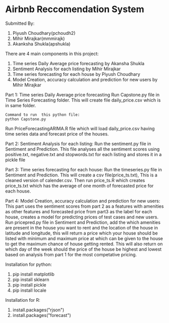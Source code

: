 # Airbnb Reccomendation System

Submitted By:
1. Piyush Choudhary(pchoudh2)
2. Mihir Mirajkar(mmmirajk)
3. Akanksha Shukla(apshukla)


There are 4 main components in this project:
1. Time series Daily Average price forecasting by Akansha Shukla
2. Sentiment Analysis for each listing by Mihir Mirajkar
3. Time series forecasting for each house by Piyush Choudhary
4. Model Creation, accuracy calculation and prediction for new users by Mihir Mirajkar

Part 1: Time series Daily Average price forecasting
   Run Capstone.py file in Time Series Forecasting folder. This will create file daily_price.csv which is in same folder.

	Command to run  this python file:	
	python Capstone.py

   Run PriceForecastingARIMA.R file which will load daily_price.csv having time series data and forecast price of the houses.

Part 2: Sentiment Analysis for each listing:
   Run the sentiment.py file in Sentiment and Prediction. This file analyses all the sentiment scores using positive.txt, negative.txt and stopwords.txt for each listing and stores it in a pickle file
   
Part 3: Time series forecasting for each house:
   Run the timeseries.py file in Sentiment and Prediction. This will create a csv file(price_ts.txt), This is a cleaned version of calender.csv. Then run price_ts.R which creates price_ts.txt which has the average of one month of forecasted price for each house.
   
Part 4: Model Creation, accuracy calculation and prediction for new users:
   This part uses the sentiment scores from part 2 as a features with amenities as other features and forecasted price from part3 as the label for each house, creates a model for predicting prices of test cases and new users. Run pricepred.py file in Sentiment and Prediction, add the which amenities are present in the house you want to rent and the location of the house in latitude and longitude, this will return a price which your house should be listed with minimum and maximum price at which can be given to the house to get the maximum chance of house getting rented. This will also return on which day of the week should the price of the house be highest and lowest based on analysis from part 1 for the most competative pricing. 

Installation for python:
1. pip install matplotlib
2. pip install sklearn
3. pip install pickle
4. pip install locale

Installation for R:
1. install.packages("rjson")
2. install.packages("forecast")
